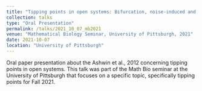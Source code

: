 ```yaml
---
title: "Tipping points in open systems: Bifurcation, noise-induced and rate-dependent examples in the climate system"
collection: talks
type: "Oral Presentation"
permalink: /talks/2021_10_07_mb2021
venue: "Mathematical Biology Seminar, University of Pittsburgh, 2021"
date: 2021-10-07
location: "University of Pittsburgh"
---
```


Oral paper presentation about the Ashwin et al., 2012 concerning tipping points in open systems. This talk was part of the Math Bio seminar at the University of Pittsburgh that focuses on a specific topic, specifically tipping points for Fall 2021.
